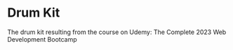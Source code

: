 # Drum Kit

The drum kit resulting from the course on Udemy: The Complete 2023 Web Development Bootcamp

